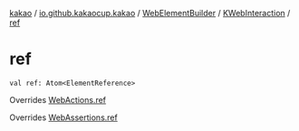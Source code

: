 [kakao](../../../index.md) / [io.github.kakaocup.kakao](../../index.md) / [WebElementBuilder](../index.md) / [KWebInteraction](index.md) / [ref](./ref.md)

# ref

`val ref: Atom<ElementReference>`

Overrides [WebActions.ref](../../-web-actions/ref.md)

Overrides [WebAssertions.ref](../../-web-assertions/ref.md)

